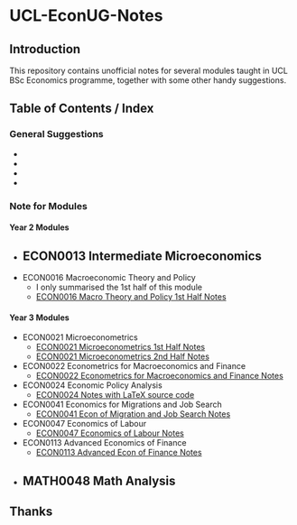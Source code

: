 # UCL-EconUG-Notes

## Introduction

This repository contains unofficial notes for several modules taught in UCL BSc Economics programme, together with some other handy suggestions.

## Table of Contents / Index

### General Suggestions

- 
- 
- 
- 

### Note for Modules

#### Year 2 Modules
- ECON0013 Intermediate Microeconomics
    - 
- ECON0016 Macroeconomic Theory and Policy
    - I only summarised the 1st half of this module
    - [ECON0016 Macro Theory and Policy 1st Half Notes](./pdf/ECON0016_Macroeconomic_Thoery_and_Policy_T1.pdf)

#### Year 3 Modules

- ECON0021 Microeconometrics
    - [ECON0021 Microeconometrics 1st Half Notes](./pdf/ECON0021_Microeconometrics_W1234-10.pdf)
    - [ECON0021 Microeconometrics 2nd Half Notes](./pdf/ECON0021_Microeconometrics_W56789.pdf)
- ECON0022 Econometrics for Macroeconomics and Finance
    - [ECON0022 Econometrics for Macroeconomics and Finance Notes](./pdf/ECON0022_Metrics_for_Macro_and_Finance.pdf)
- ECON0024 Economic Policy Analysis
    - [ECON0024 Notes with LaTeX source code](https://github.com/Er1kKa-Tian/UCL-ECON0024-Notes)
- ECON0041 Economics for Migrations and Job Search
    - [ECON0041 Econ of Migration and Job Search Notes](./pdf/ECON0041_Economics_of_Migration_and_Job_Search.pdf)
- ECON0047 Economics of Labour
    - [ECON0047 Economics of Labour Notes](./pdf/ECON0047_Economics_of_Labour.pdf)
- ECON0113 Advanced Economics of Finance
    - [ECON0113 Advanced Econ of Finance Notes](./pdf/ECON0113_Adv_Econ_of_Finance.pdf)
- MATH0048 Math Analysis
    - 

## Thanks
